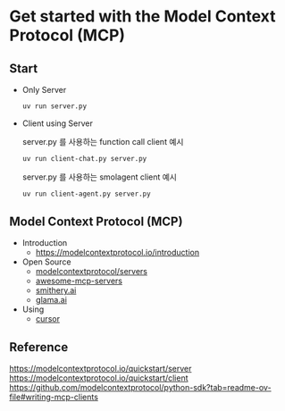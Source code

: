 # Get started with the Model Context Protocol (MCP)

## Start

* Only Server
    ```bash
    uv run server.py
    ```

* Client using Server
  
  server.py 를 사용하는 function call client 예시
    ```bash
    uv run client-chat.py server.py
    ```

  server.py 를 사용하는 smolagent client 예시
    ```bash
    uv run client-agent.py server.py
    ```


## Model Context Protocol (MCP)
* Introduction
  * https://modelcontextprotocol.io/introduction
* Open Source
  * [modelcontextprotocol/servers](https://github.com/modelcontextprotocol/servers?tab=readme-ov-file)
  * [awesome-mcp-servers](https://github.com/punkpeye/awesome-mcp-servers?tab=readme-ov-file)
  * [smithery.ai](https://smithery.ai/)
  * [glama.ai](https://glama.ai/mcp/servers)
* Using
  * [cursor](https://docs.cursor.com/context/model-context-protocol)

## Reference
https://modelcontextprotocol.io/quickstart/server
https://modelcontextprotocol.io/quickstart/client
https://github.com/modelcontextprotocol/python-sdk?tab=readme-ov-file#writing-mcp-clients
